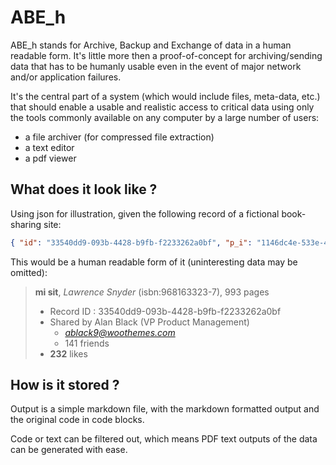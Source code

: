 # ABE\_h #
ABE\_h stands for Archive, Backup and Exchange of data in a human readable form. It's little more then a proof-of-concept for
archiving/sending data that has to be humanly usable even in the event of major network and/or application failures.

It's the central part of a system (which would include files, meta-data, etc.) that should enable a usable and realistic
access to critical data using only the tools commonly available on any computer by a large number of users:
- a file archiver (for compressed file extraction)
- a text editor
- a pdf viewer

## What does it look like ?
Using json for illustration, given the following record of a fictional book-sharing site:
```json
{ "id": "33540dd9-093b-4428-b9fb-f2233262a0bf", "p_i": "1146dc4e-533e-4e53-95c6-bb2775407fe6", "b_a": "Lawrence Snyder", "b_n": "mi sit", "isbn": "968163323-7", "ps": 993, "ls": 232, "p_s": 141, "p_n": "Alan Black", "p_e": "ablack9@woothemes.com", "p_j": "VP Product Management" }
```

This would be a human readable form of it (uninteresting data may be omitted):

> **mi sit**,  *Lawrence Snyder* (isbn:968163323-7), 993 pages
> - Record ID : 33540dd9-093b-4428-b9fb-f2233262a0bf
> - Shared by Alan Black (VP Product Management)
>   - *ablack9@woothemes.com*
>   - 141 friends
> - **232** likes


## How is it stored ?
Output is a simple markdown file, with the markdown formatted output and the original code in code blocks.

Code or text can be filtered out, which means PDF text outputs of the data can be generated with ease.

